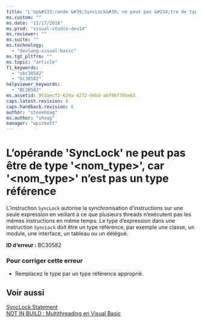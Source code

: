```yaml
---
title: "L’op&#233;rande &#39;SyncLock&#39; ne peut pas &#234;tre de type &#39;&lt;nom_type&gt;&#39;, car &#39;&lt;nom_type&gt;&#39; n’est pas un type r&#233;f&#233;rence | Microsoft Docs"
ms.custom: ""
ms.date: "11/17/2016"
ms.prod: "visual-studio-dev14"
ms.reviewer: ""
ms.suite: ""
ms.technology: 
  - "devlang-visual-basic"
ms.tgt_pltfrm: ""
ms.topic: "article"
f1_keywords: 
  - "vbc30582"
  - "bc30582"
helpviewer_keywords: 
  - "BC30582"
ms.assetid: 953aecf2-629a-4272-94bd-abf88f785e63
caps.latest.revision: 8
caps.handback.revision: 8
author: "stevehoag"
ms.author: "shoag"
manager: "wpickett"
---
```

# L’op&#233;rande &#39;SyncLock&#39; ne peut pas &#234;tre de type &#39;&lt;nom_type&gt;&#39;, car &#39;&lt;nom_type&gt;&#39; n’est pas un type r&#233;f&#233;rence
L’instruction `SyncLock` autorise la synchronisation d’instructions sur une seule expression en veillant à ce que plusieurs threads n’exécutent pas les mêmes instructions en même temps. Le type d’expression dans une instruction `SyncLock` doit être un type référence, par exemple une classe, un module, une interface, un tableau ou un délégué.  
  
 **ID d’erreur :** BC30582  
  
### Pour corriger cette erreur  
  
-   Remplacez le type par un type référence approprié.  
  
## Voir aussi  
 [SyncLock Statement](/dotnet/visual-basic/language-reference/statements/synclock-statement)   
 [NOT IN BUILD : Multithreading en Visual Basic](http://msdn.microsoft.com/fr-fr/c731a50c-09c1-4468-9646-54c86b75d269)